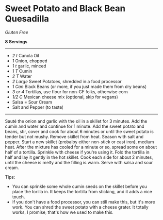 # Sweet Potato and Black Bean Quesadilla

*Gluten Free*

**8 Servings**

---

- *2 t* Canola Oil
- *1* Onion, chopped
- *1 t* garlic, minced
- *1 T* Cumin
- *2 T* Water
- *2 Large* Sweet Potatoes, shredded in a food processor
- *1 Can* Black Beans (or more, if you just made them from dry beans)
- *3 or 4* Tortillas, use flour for non-GF folks, otherwise corn
- *1/2 C* Mexican cheese mix (optional, skip for vegans)
- Salsa
= Sour Cream
- Salt and Pepper (to taste)

---

Sauté the onion and garlic with the oil in a skillet for 3 minutes. Add the
cumin and water and continue for 1 minute. Add the sweet potato and beans,
stir, cover and cook for about 6 minutes or until the sweet potato is tender
but not mushy. Remove skillet from heat. Season with salt and pepper. Start a
new skillet (probalby either non-stick or cast iron), medium heat. After the
mixture has cooled for a minute or so, spread some on about half of a  tortilla.
Sprinkle with cheese if you're using it. Fold the tortilla in half and lay it
gently in the hot skillet. Cook each side for about 2 minutes, until the cheese
is melty and the filling is warm. Serve with salsa and sour cream.

Tips:

- You can sprinkle some whole cumin seeds on the skillet before you place
the torilla in. It keeps the tortilla from sticking, and it adds a nice touch.
- If you don't have a food processor, you can still make this, but it's more work.
You can shred the sweet potato with a cheese grater. It totally works, I
promise, that's how we used to make this.
